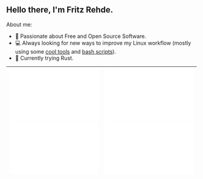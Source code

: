 ## Hello there, I'm Fritz Rehde.

About me:
- :penguin: Passionate about Free and Open Source Software.
- :computer: Always looking for new ways to improve my Linux workflow (mostly using some [cool tools](https://github.com/fritzrehde/.dotfiles) and [bash scripts](https://github.com/fritzrehde/.scripts)).
- :crab: Currently trying Rust.

|![Fritz Rehde's GitHub Statistics](https://github.com/fritzrehde/stats/blob/generated/overview.svg#gh-light-mode-only) ![Fritz Rehde's GitHub Statistics](https://github.com/fritzrehde/stats/blob/generated/overview-dark.svg#gh-dark-mode-only)|![Languages Used (by File Size)](https://github.com/fritzrehde/stats/blob/generated/languages.svg#gh-light-mode-only) ![Languages Used (by File Size)](https://github.com/fritzrehde/stats/blob/generated/languages-dark.svg#gh-dark-mode-only)|
|:--:|:--:|
